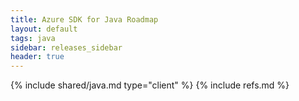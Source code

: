 ```yaml
---
title: Azure SDK for Java Roadmap
layout: default
tags: java
sidebar: releases_sidebar
header: true
---
```

{% include shared/java.md type="client" %}
{% include refs.md %}
